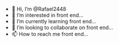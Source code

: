 - 👋 Hi, I’m @Rafael2448
- 👀 I’m interested in front end...
- 🌱 I’m currently learning front end...
- 💞️ I’m looking to collaborate on front end...
- 📫 How to reach me front end...

<!---
Rafael2448/Rafael2448 is a ✨ special ✨ repository because its `README.md` (this file) appears on your GitHub profile.
You can click the Preview link to take a look at your changes.
--->
